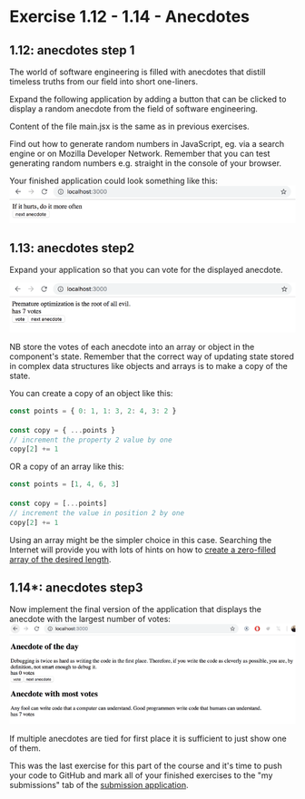 # Exercise 1.12 - 1.14 - Anecdotes #

## 1.12: anecdotes step 1 ##

The world of software engineering is filled with anecdotes that distill timeless truths from our field into short one-liners.

Expand the following application by adding a button that can be clicked to display a random anecdote from the field of software engineering.

Content of the file main.jsx is the same as in previous exercises.

Find out how to generate random numbers in JavaScript, eg. via a search engine or on Mozilla Developer Network. Remember that you can test generating random numbers e.g. straight in the console of your browser.

Your finished application could look something like this:
![application sample](./public/18a.png "Application sample")

## 1.13: anecdotes step2 ##

Expand your application so that you can vote for the displayed anecdote.

![anecdote app with votes button added](./public/19a.png "Exercise 1.13 sample")

NB store the votes of each anecdote into an array or object in the component's state. Remember that the correct way of updating state stored in complex data structures like objects and arrays is to make a copy of the state.

You can create a copy of an object like this:

```jsx
const points = { 0: 1, 1: 3, 2: 4, 3: 2 }

const copy = { ...points }
// increment the property 2 value by one
copy[2] += 1     
```

OR a copy of an array like this:

```jsx
const points = [1, 4, 6, 3]

const copy = [...points]
// increment the value in position 2 by one
copy[2] += 1     
``` 

Using an array might be the simpler choice in this case. Searching the Internet will provide you with lots of hints on how to [create a zero-filled array of the desired length](https://stackoverflow.com/questions/20222501/how-to-create-a-zero-filled-javascript-array-of-arbitrary-length/22209781).

## 1.14*: anecdotes step3 ##

Now implement the final version of the application that displays the anecdote with the largest number of votes:
![anecdote with largest number of votes](./public/20a.png "Exercise 1.14 sample")

If multiple anecdotes are tied for first place it is sufficient to just show one of them.

This was the last exercise for this part of the course and it's time to push your code to GitHub and mark all of your finished exercises to the "my submissions" tab of the [submission application](https://studies.cs.helsinki.fi/stats/courses/fullstackopen).